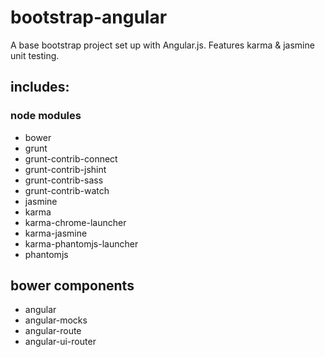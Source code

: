 # bootstrap-angular
A base bootstrap project set up with Angular.js. Features karma &amp; jasmine unit testing.

## includes:

### node modules
* bower
* grunt
* grunt-contrib-connect
* grunt-contrib-jshint
* grunt-contrib-sass
* grunt-contrib-watch
* jasmine
* karma
* karma-chrome-launcher
* karma-jasmine
* karma-phantomjs-launcher
* phantomjs

## bower components
* angular
* angular-mocks
* angular-route
* angular-ui-router

